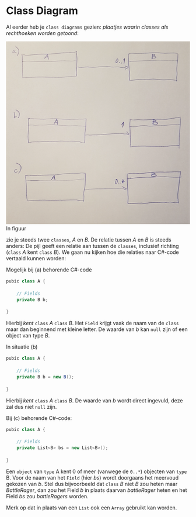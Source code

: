 # Class Diagram

Al eerder heb je `class diagrams` gezien:
*plaatjes waarin classes als rechthoeken worden getoond*:

![fig:ClassAenB](figures/ClassDiagram_multiplicity.png "Relation in class diagram")
In figuur
[](#fig:ClassAenB)

zie je steeds twee `classes`, *A* en *B*.
De relatie tussen *A* en *B* is steeds anders:
De pijl geeft een relatie aan tussen de `classes`,
inclusief richting (`class` *A* kent `class` *B*).
We gaan nu kijken hoe die relaties naar C#-code vertaald kunnen worden:


Mogelijk bij (a) behorende C#-code

```cs
pubic class A {

	// Fields
	private B b;

}
```

Hierbij *kent* `class` *A* `class` *B*.
Het `Field` krijgt vaak de naam van de `class` maar dan beginnend met kleine letter.
De waarde van *b* kan
`null` zijn of een object van type *B*.


In situatie (b)

```cs
pubic class A {

	// Fields
	private B b = new B();

}
```

Hierbij *kent* `class` *A* `class` *B*.
De waarde van *b* wordt direct ingevuld, deze zal dus niet `null` zijn.


Bij (c) behorende C#-code:

```cs
pubic class A {

	// Fields
	private List<B> bs = new List<B>();

}
```

Een `object` van `type` A kent 0 of meer (vanwege de `0..*`)
objecten van `type` B.
Voor de naam van het `Field` (hier *bs*)
wordt doorgaans het meervoud gekozen van *b*. Stel dus bijvoorbeeld dat `class` *B*
niet *B* zou heten maar *BattleRager*, dan zou het Field *b* in plaats daarvan
*battleRager* heten en het Field *bs* zou *battleRagers* worden.

Merk op dat in plaats van een `List` ook een `Array` gebruikt kan worden.

